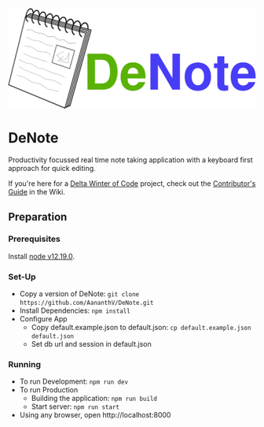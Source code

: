 ![](public/denote_logo.png)

# DeNote
Productivity focussed real time note taking application with a keyboard first approach for quick editing.

If you're here for a [Delta Winter of Code](https://dwoc.io) project, check out the [Contributor's Guide](https://github.com/AananthV/DeNote/wiki/Contributor's-Guide) in the Wiki.

## Preparation
### Prerequisites
Install [node v12.19.0](https://docs.npmjs.com/downloading-and-installing-node-js-and-npm).

### Set-Up 
- Copy a version of DeNote: `git clone https://github.com/AananthV/DeNote.git`
- Install Dependencies: `npm install`
- Configure App
    - Copy default.example.json to default.json: `cp default.example.json default.json`
    - Set db url and session in default.json

### Running
- To run Development: `npm run dev`
- To run Production
    - Building the application: `npm run build`
    - Start server: `npm run start`
- Using any browser, open http://localhost:8000